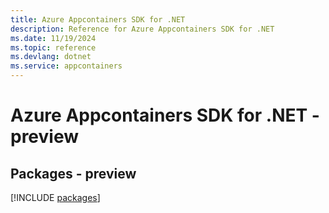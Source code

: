```yaml
---
title: Azure Appcontainers SDK for .NET
description: Reference for Azure Appcontainers SDK for .NET
ms.date: 11/19/2024
ms.topic: reference
ms.devlang: dotnet
ms.service: appcontainers
---
```

# Azure Appcontainers SDK for .NET - preview
## Packages - preview
[!INCLUDE [packages](appcontainers-index.md)]